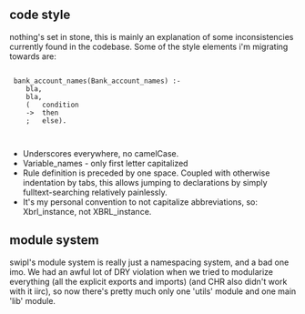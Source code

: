 ## code style

nothing's set in stone, this is mainly an explanation of some inconsistencies currently found in the codebase. Some of the style elements i'm migrating towards are:

```

 bank_account_names(Bank_account_names) :- 
	bla,
	bla,
	(	condition
	->	then
	;	else).

	
```
	
* Underscores everywhere, no camelCase.
* Variable_names - only first letter capitalized
* Rule definition is preceded by one space. Coupled with otherwise indentation by tabs, this allows jumping to declarations by simply fulltext-searching relatively painlessly.
* It's my personal convention to not capitalize abbreviations, so: Xbrl_instance, not XBRL_instance.

## module system
swipl's module system is really just a namespacing system, and a bad one imo. We had an awful lot of DRY violation when we tried to modularize everything (all the explicit exports and imports) (and CHR also didn't work with it iirc), so now there's pretty much only one 'utils' module and one main 'lib' module. 

